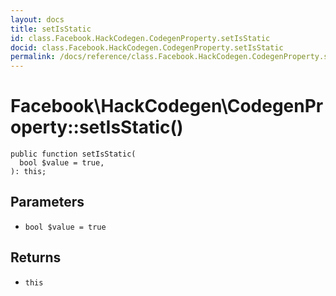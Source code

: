 ```yaml
---
layout: docs
title: setIsStatic
id: class.Facebook.HackCodegen.CodegenProperty.setIsStatic
docid: class.Facebook.HackCodegen.CodegenProperty.setIsStatic
permalink: /docs/reference/class.Facebook.HackCodegen.CodegenProperty.setIsStatic/
---
```

# Facebook\\HackCodegen\\CodegenProperty::setIsStatic()




``` Hack
public function setIsStatic(
  bool $value = true,
): this;
```




## Parameters




* ` bool $value = true `




## Returns




- ` this `